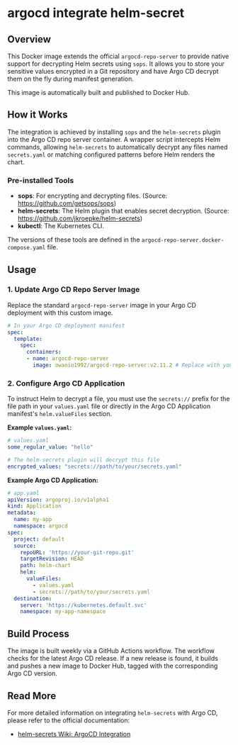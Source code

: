 # argocd integrate helm-secret

## Overview

This Docker image extends the official `argocd-repo-server` to provide native support for decrypting Helm secrets using `sops`. It allows you to store your sensitive values encrypted in a Git repository and have Argo CD decrypt them on the fly during manifest generation.

This image is automatically built and published to Docker Hub.

## How it Works

The integration is achieved by installing `sops` and the `helm-secrets` plugin into the Argo CD repo server container. A wrapper script intercepts Helm commands, allowing `helm-secrets` to automatically decrypt any files named `secrets.yaml` or matching configured patterns before Helm renders the chart.

### Pre-installed Tools
- **sops**: For encrypting and decrypting files. (Source: https://github.com/getsops/sops)
- **helm-secrets**: The Helm plugin that enables secret decryption. (Source: https://github.com/jkroepke/helm-secrets)
- **kubectl**: The Kubernetes CLI.

The versions of these tools are defined in the `argocd-repo-server.docker-compose.yaml` file.

## Usage

### 1. Update Argo CD Repo Server Image
Replace the standard `argocd-repo-server` image in your Argo CD deployment with this custom image.

```yaml
# In your Argo CD deployment manifest
spec:
  template:
    spec:
      containers:
      - name: argocd-repo-server
        image: owanio1992/argocd-repo-server:v2.11.2 # Replace with your username and desired version
```

### 2. Configure Argo CD Application
To instruct Helm to decrypt a file, you must use the `secrets://` prefix for the file path in your `values.yaml` file or directly in the Argo CD Application manifest's `helm.valueFiles` section.

**Example `values.yaml`:**
```yaml
# values.yaml
some_regular_value: "hello"

# The helm-secrets plugin will decrypt this file
encrypted_values: "secrets://path/to/your/secrets.yaml"
```

**Example Argo CD Application:**
```yaml
# app.yaml
apiVersion: argoproj.io/v1alpha1
kind: Application
metadata:
  name: my-app
  namespace: argocd
spec:
  project: default
  source:
    repoURL: 'https://your-git-repo.git'
    targetRevision: HEAD
    path: helm-chart
    helm:
      valueFiles:
        - values.yaml
        - secrets://path/to/your/secrets.yaml
  destination:
    server: 'https://kubernetes.default.svc'
    namespace: my-app-namespace
```

## Build Process

The image is built weekly via a GitHub Actions workflow. The workflow checks for the latest Argo CD release. If a new release is found, it builds and pushes a new image to Docker Hub, tagged with the corresponding Argo CD version.

## Read More

For more detailed information on integrating `helm-secrets` with Argo CD, please refer to the official documentation:

- [helm-secrets Wiki: ArgoCD Integration](https://github.com/jkroepke/helm-secrets/wiki/ArgoCD-Integration)